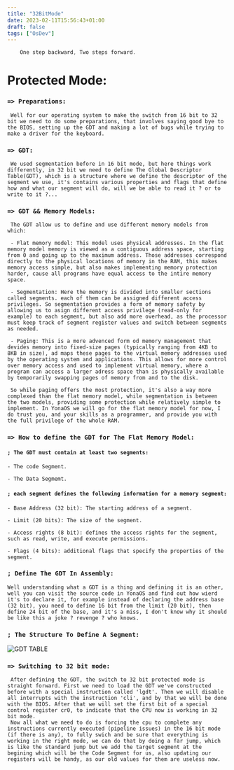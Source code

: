 ```yaml
---
title: "32BitMode"
date: 2023-02-11T15:56:43+01:00
draft: false
tags: ["OsDev"]
---
```


``` C
	One step backward, Two steps forward.
```

# Protected Mode:

### `=> Preparations:`
```
 Well for our operating system to make the switch from 16 bit to 32 bit we need to do some preparations, that involves saying good bye to the BIOS, setting up the GDT and making a lot of bugs while trying to make a driver for the keyboard.
```
### `=> GDT:`
```
 We used segmentation before in 16 bit mode, but here things work differently, in 32 bit we need to define The Global Descriptor Table(GDT), which is a structure where we define the descriptor of the segment we use, it's contains various properties and flags that define how and what our segment will do, will we be able to read it ? or to write to it ?...
```
### `=> GDT && Memory Models:`
```
 The GDT allow us to define and use different memory models from which:
 
 - Flat memory model: This model uses physical addresses. In the flat memory model memory is viewed as a contiguous address space, starting from 0 and going up to the maximum address. Those addresses correspond directly to the physical locations of memory in the RAM, this makes memory access simple, but also makes implementing memory protection harder, cause all programs have equal access to the intire memory space.
 
 - Segmentation: Here the memory is divided into smaller sections called segments. each of them can be assigned different access privileges. So segmentation provides a form of memory safety by allowing us to asign different access privilege (read-only for example) to each segment, but also add more overhead, as the processor must keep track of segment register values and switch between segments as needed.
 
 - Paging: This is a more advenced form od memory management that devides memory into fixed-size pages (typically ranging from 4KB to 8KB in size), ad maps these pages to the virtual memory addresses used by the operating system and applications. This allows for more control over memory access and used to implement virtual memory, where a program can access a larger adress space than is physically available by temporarily swapping pages of memory from and to the disk.
 
 So while paging offers the most protection, it's also a way more complexed than the flat memory model, while segmentation is between the two models, providing some protection while relatively simple to implement. In YonaOS we will go for the flat memory model for now, I do trust you, and your skills as a programmer, and provide you with the full privilege of the whole RAM.
```

### `=> How to define the GDT for The Flat Memory Model:`

#### `; The GDT must contain at least two segments:`
 
    - The code Segment.
  
    - The Data Segmemt.
  
#### `; each segment defines the following information for a memory segment:`

    - Base Address (32 bit): The starting address of a segment.
  
    - Limit (20 bits): The size of the segment.
  
    - Access rights (8 bit): defines the access rights for the segment, such as read, write, and execute permissions.
  
    - Flags (4 bits): additional flags that specify the properties of the segment.
### `; Define The GDT In Assembly:`
	Well understanding what a GDT is a thing and defining it is an other, well you can visit the source code in YonaOS and find out how wierd it's to declare it, for example instead of declaring the address base (32 bit), you need to define 16 bit from the limit (20 bit), then define 24 bit of the base, and it's a miss, I don't know why it should be like this a joke ? revenge ? who knows.
### `; The Structure To Define A Segment:`
![GDT TABLE](/gettoknow.github.io/GDT_Entry.png)
### `=> Switching to 32 bit mode:`
```
 After defining the GDT, the switch to 32 bit protected mode is straight forward. First we need to load the GDT we've constructed before with a special instruction called 'lgdt'. Then we will disable all interrupts with the instruction 'cli', and by that we will be done with the BIOS. After that we will set the first bit of a special control register cr0, to indicate that the CPU now is working in 32 bit mode.
 Now all what we need to do is forcing the cpu to complete any instructions currently executed (pipeline issues) in the 16 bit mode (if there is any), to fully swich and be sure that everything is working in the right mode, we can do that by doing a far jump, which is like the standard jump but we add the target segment at the begining which will be the Code Segment for us, also updating our registers will be handy, as our old values for them are useless now.
```